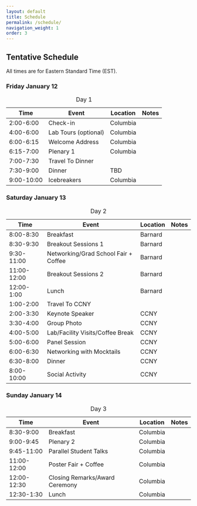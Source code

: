 ```yaml
---
layout: default
title: Schedule
permalink: /schedule/
navigation_weight: 1
order: 3
---
```


## Tentative Schedule
All times are for Eastern Standard Time (EST).

<h3>Friday January 12</h3>
<div class="table-responsive">
<table class="table table-hover">
<caption>Day 1</caption>
<thead>
<tr><th>Time</th><th>Event</th><th>Location</th><th>Notes</th></tr>
</thead>
<tr><td>2:00-6:00</td><td>Check-in</td><td>Columbia</td><td></td></tr>
<tr><td>4:00-6:00</td><td>Lab Tours (optional)</td><td>Columbia</td><td></td></tr>
<tr><td>6:00-6:15</td><td>Welcome Address</td><td>Columbia</td><td></td></tr>
<tr><td>6:15-7:00</td><td>Plenary 1</td><td>Columbia</td><td></td></tr>
<tr><td>7:00-7:30</td><td>Travel To Dinner</td><td></td><td></td></tr>
<tr><td>7:30-9:00</td><td>Dinner</td><td>TBD</td><td></td></tr>
<tr><td>9:00-10:00</td><td>Icebreakers</td><td>Columbia</td><td></td></tr>
</table>
</div>

<h3>Saturday January 13</h3>
<div class="table-responsive">
<table class="table table-hover">
<caption>Day 2</caption>
<thead>
<tr><th>Time</th><th>Event</th><th>Location</th><th>Notes</th></tr>
</thead>
<tr><td>8:00-8:30</td><td>Breakfast</td><td>Barnard</td><td></td></tr>
<tr><td>8:30-9:30</td><td>Breakout Sessions 1</td><td>Barnard</td><td></td></tr>
<tr><td>9:30-11:00</td><td>Networking/Grad School Fair + Coffee</td><td>Barnard</td><td></td></tr>
<tr><td>11:00-12:00</td><td>Breakout Sessions 2</td><td>Barnard</td><td></td></tr>
<tr><td>12:00-1:00</td><td>Lunch</td><td>Barnard</td><td></td></tr>
<tr><td>1:00-2:00</td><td>Travel To CCNY</td><td></td><td></td></tr>
<tr><td>2:00-3:30</td><td>Keynote Speaker</td><td>CCNY</td><td></td></tr>
<tr><td>3:30-4:00</td><td>Group Photo</td><td>CCNY</td><td></td></tr>
<tr><td>4:00-5:00</td><td>Lab/Facility Visits/Coffee Break</td><td>CCNY</td><td></td></tr>
<tr><td>5:00-6:00</td><td>Panel Session</td><td>CCNY</td><td></td></tr>
<tr><td>6:00-6:30</td><td>Networking with Mocktails</td><td>CCNY</td><td></td></tr>
<tr><td>6:30-8:00</td><td>Dinner</td><td>CCNY</td><td></td></tr>
<tr><td>8:00-10:00</td><td>Social Activity</td><td>CCNY</td><td></td></tr>
</table>
</div>

<h3>Sunday January 14</h3>
<div class="table-responsive">
<table class="table table-hover">
<caption>Day 3</caption>
<thead>
<tr><th>Time</th><th>Event</th><th>Location</th><th>Notes</th></tr>
</thead>
<tr><td>8:30-9:00</td><td>Breakfast</td><td>Columbia</td><td></td></tr>
<tr><td>9:00-9:45</td><td>Plenary 2</td><td>Columbia</td><td></td></tr>
<tr><td>9:45-11:00</td><td>Parallel Student Talks</td><td>Columbia</td><td></td></tr>
<tr><td>11:00-12:00</td><td>Poster Fair + Coffee</td><td>Columbia</td><td></td></tr>
<tr><td>12:00-12:30</td><td>Closing Remarks/Award Ceremony</td><td>Columbia</td><td></td></tr>
<tr><td>12:30-1:30</td><td>Lunch</td><td>Columbia</td><td></td></tr>
</table>
</div>
